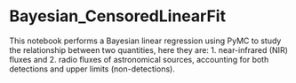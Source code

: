 # Bayesian_CensoredLinearFit
This notebook performs a Bayesian linear regression using PyMC  to study the relationship between two quantities, here they are: 1. near-infrared (NIR) fluxes and 2. radio fluxes of astronomical sources, accounting for both detections and upper limits (non-detections).

